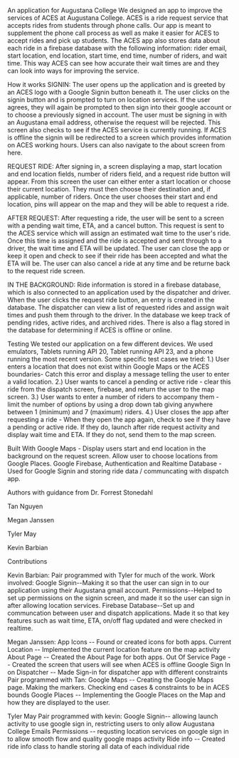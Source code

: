 An application for Augustana College
We designed an app to improve the services of ACES at Augustana College. ACES is a ride request service that accepts rides from students
through phone calls. Our app is meant to supplement the phone call process as well as make it easier for ACES to accept rides and pick up students.
The ACES app also stores data about each ride in a firebase database with the following information: rider email, start location, end location,
start time, end time, number of riders, and wait time. This way ACES can see how accurate their wait times are and they can look into ways for
improving the service. 

How it works
SIGNIN:
The user opens up the application and is greeted by an ACES logo with a Google Signin button beneath it. The user clicks on the signin button
and is prompted to turn on location services. If the user agrees, they will again be prompted to then sign into their google account or to choose
a previously signed in account. The user must be signing in with an Augustana email address, otherwise the request will be rejected. This screen
also checks to see if the ACES service is currently running. If ACES is offline the signin will be redirected to a screen which provides information
on ACES working hours. Users can also navigate to the about screen from here.

REQUEST RIDE:
After signing in, a screen displaying a map, start location and end location fields, number of riders field, and a request ride button will appear. From this screen
the user can either enter a start location or choose their current location. They must then choose their destination and, if applicable, number of riders.
Once the user chooses their start and end location, pins will appear on the map and they will be able to request a ride. 

AFTER REQUEST:
After requesting a ride, the user will be sent to a screen with a pending wait time, ETA, and a cancel button. This request is sent to the ACES service which will assign an estimated wait time to the user's ride. Once this time is assigned
and the ride is accepted and sent through to a driver, the wait time and ETA will be updated. The user can close the app or keep it open and check
to see if their ride has been accepted and what the ETA will be. The user can also cancel a ride
at any time and be returne back to the request ride screen.

IN THE BACKGROUND:
Ride information is stored in a firebase database, which is also connected to an application used by the dispatcher and driver. When the user
clicks the request ride button, an entry is created in the database. The dispatcher can view a list of requested rides and assign wait times and push
them through to the driver. In the database we keep track of pending rides, active rides, and archived rides. There is also a flag stored
in the database for determining if ACES is offline or online.


Testing
We tested our application on a few different devices. We used emulators, Tablets running API 20, Tablet running API 23, and a phone running
the most recent version. Some specific test cases we tried: 
1.) User enters a location that does not exist within Google Maps or the ACES boundaries- Catch this error and display a message telling the user to enter a valid
location.
2.) User wants to cancel a pending or active ride - clear this ride from the dispatch screen, firebase, and return the user to the map screen.
3.) User wants to enter a number of riders to accompany them - limit the number of options by using a drop down tab giving anywhere
between 1 (minimum) and 7 (maximum) riders. 
4.) User closes the app after requesting a ride - When they open the app again, check to see if they have a pending or active ride. If
they do, launch after ride request activity and display wait time and ETA. If they do not, send them to the map screen. 

Built With
Google Maps - Display users start and end location in the background on the request screen. Allow user to choose locations from Google
Places.
Google Firebase, Authentication and Realtime Database - Used for Google Signin and storing ride data / communcating with dispatch app.

Authors with guidance from Dr. Forrest Stonedahl

Tan Nguyen

Megan Janssen

Tyler May

Kevin Barbian 

Contributions

Kevin Barbian:
Pair programmed with Tyler for much of the work. Work involved:
Google Signin--Making it so that the user can sign in to our application using their Augustana gmail account.
Permissions--Helped to set up permissions on the signin screen, and made it so the user can sign in after allowing location services.
Firebase Database--Set up and communcation between user and dispatch applications. Made it so that key features such as wait time, ETA,
on/off flag updated and were checked in realtime. 


Megan Janssen:
App Icons -- Found or created icons for both apps.
Current Location -- Implemented the current location feature on the map activity
About Page -- Created the About Page for both apps.
Out Of Service Page -- Created the screen that users will see when ACES is offline
Google Sign In on Dispatcher -- Made Sign-in for dispatcher app with different constraints
Pair programmed with Tan: 
Google Maps -- Creating the Google Maps page. Making the markers. Checking end cases & constraints to be in ACES bounds
Google Places -- Implementing the Google Places on the Map and how they are displayed to the user.

Tyler May
Pair programmed with kevin:
Google Signin-- allowing launch activity to use google sign in, restricting users to only allow Augustana College Emails
Permissions -- requsting location services on google sign in to allow smooth flow and quality google maps activity
Ride info -- Created ride info class to handle storing all data of each individual ride


